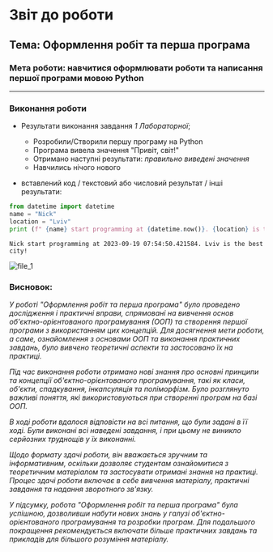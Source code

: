 # Звіт до роботи
## Тема: Оформлення робіт та перша програма
### Мета роботи: навчитися оформлювати роботи та написання першої програми мовою Python
---
### Виконання роботи
- Результати виконання завдання *1 Лабораторної*;
    - Розробили/Створили першу програму на Python
    - Програма вивела значення "Привіт, світ!"
    - Отримано наступні результати:  *правильно виведені значення*
    - Навчились нічого нового




- вставлений код / текстовий або числовий результат / інші результати:
```python
from datetime import datetime
name = "Nick"
location = "Lviv"
print (f" {name} start programming at {datetime.now()}. {location} is the best city!")
```
```text
Nick start programming at 2023-09-19 07:54:50.421584. Lviv is the best city!
```
![file_1](https://github.com/DarkNickolas/chinchopa/blob/main/lab_1/Screenshot%202023-09-19%20105228.png"Файл_1")


### Висновок: 
*У роботі "Оформлення робіт та перша програма" було проведено дослідження і практичні вправи, спрямовані на вивчення основ об'єктно-орієнтованого програмування (ООП) та створення першої програми з використанням цих концепцій. Для досягнення мети роботи, а саме, ознайомлення з основами ООП та виконання практичних завдань, було вивчено теоретичні аспекти та застосовано їх на практиці.*

*Під час виконання роботи отримано нові знання про основні принципи та концепції об'єктно-орієнтованого програмування, такі як класи, об'єкти, спадкування, інкапсуляція та поліморфізм. Було розглянуто важливі поняття, які використовуються при створенні програм на базі ООП.*

*В ході роботи вдалося відповісти на всі питання, що були задані в її ході. Були виконані всі наведені завдання, і при цьому не виникло серйозних труднощів у їх виконанні.*

*Щодо формату здачі роботи, він вважається зручним та інформативним, оскільки дозволяє студентам ознайомитися з теоретичним матеріалом та застосувати отримані знання на практиці. Процес здачі роботи включає в себе вивчення матеріалу, практичні завдання та надання зворотного зв'язку.*

*У підсумку, робота "Оформлення робіт та перша програма" була успішною, дозволивши набути нових знань у галузі об'єктно-орієнтованого програмування та розробки програм. Для подальшого покращення рекомендується включати більше практичних завдань та прикладів для більшого розуміння матеріалу.*
